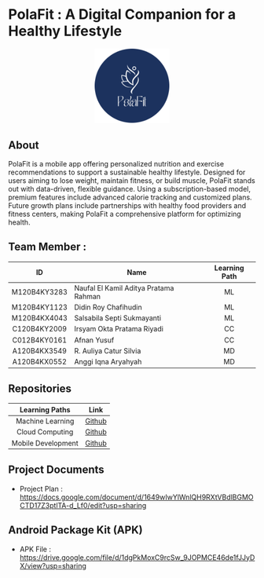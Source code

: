 # PolaFit : A Digital Companion for a Healthy Lifestyle 
<div align="center">
<img src="https://github.com/PolaFit/.github/blob/d7f1d3005f0ffe870e00a48e3bfe8ace62a70a35/logo%20polafit.png" width="30%" height="30%" >
</div>


## About
PolaFit is a mobile app offering personalized nutrition and exercise recommendations to support a sustainable healthy lifestyle. Designed for users aiming to lose weight, maintain fitness, or build muscle, PolaFit stands out with data-driven, flexible guidance. Using a subscription-based model, premium features include advanced calorie tracking and customized plans. Future growth plans include partnerships with healthy food providers and fitness centers, making PolaFit a comprehensive platform for optimizing health. 

## Team Member :

| ID           | Name                                | Learning Path |
| :------------: | ----------------------------------- | :--------------: |
| M120B4KY3283  | Naufal El Kamil Aditya Pratama Rahman                     | ML             |
| M120B4KY1123  | Didin Roy Chafihudin                 | ML             |    
| M120B4KX4043  | Salsabila Septi Sukmayanti              | ML             |
| C120B4KY2009  | Irsyam Okta Pratama Riyadi     | CC             |    
| C012B4KY0161  | Afnan Yusuf                | CC             |    
| A120B4KX3549  | R. Auliya Catur Silvia                             | MD             |  
| A120B4KX0552  | Anggi Iqna Aryahyah                             | MD             |   

## Repositories
|   Learning Paths   |                                Link                                |
| :----------------: | :----------------------------------------------------------------: |
| Machine Learning | [Github](https://github.com/PolaFit/polafit-machine-learning) |
|  Cloud Computing  | [Github](https://github.com/PolaFit/polafit-cloud-computing)  |
|   Mobile Development  | [Github](https://github.com/PolaFit/polafit-mobile-development)  |

## Project Documents
- Project Plan : https://docs.google.com/document/d/1649wIwYlWnlQH9RXtVBdlBGMOCTD17Z3ptlTA-d_Lf0/edit?usp=sharing

## Android Package Kit (APK)
- APK File : https://drive.google.com/file/d/1dgPkMoxC9rcSw_9JOPMCE46de1fJJyDX/view?usp=sharing
